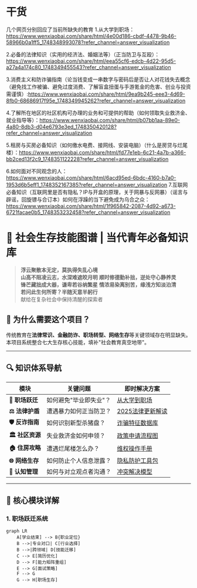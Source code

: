 # 干货
几个网页分别回应了当前所缺失的教育
1.从大学到职场：https://www.wenxiaobai.com/share/html/4e00d186-cbdf-4478-9b46-58966b0a1ff5_1748348993078?refer_channel=answer_visualization

2.必备的法律知识（实用的经济法、婚姻法等）（正当防卫与互殴）：https://www.wenxiaobai.com/share/html/eea55cf6-edcb-4d22-95d5-a27a4a174c80_1748349455543?refer_channel=answer_visualization

3.消费主义和防诈骗指南（论当钱变成一串数字与密码后是否让人对花钱失去概念（避免找工作被骗、避免过度消费、了解盲盒扭蛋与手游氪金的危害、创业与投资需谨慎）:https://www.wenxiaobai.com/share/html/9ea9b245-eee3-4d69-8fb0-68686917f95e_1748349945262?refer_channel=answer_visualization

4.了解所在地区的社区机构可办理的业务和可提供的帮助（如何领取失业救济金、就业指导等）：https://www.wenxiaobai.com/share/html/b07bb1aa-89e0-4a80-8db3-d04e6793e3ed_1748350420128?refer_channel=answer_visualization

5.租房与买房必备知识（如何缴水电费、接网线、安装电脑）（什么是房贷与烂尾楼）：https://www.wenxiaobai.com/share/html/fd77e1eb-6c21-4a7b-a366-bb2ced13f2c9_1748351122228?refer_channel=answer_visualization

6.如何面对不同观念的人：https://www.wenxiaobai.com/share/html/6acd95ed-6bdc-4160-b7a0-1953d6b5eff1_1748352167385?refer_channel=answer_visualization
7.互联网必备知识（互联网里是否有隐私？IP与开盒的原理，关于网暴与反网暴）（谣言与辟谣，回旋镖与合订本）如何在浮躁的当下避免成为乌合之众：https://www.wenxiaobai.com/share/html/1f965842-2087-4d92-a673-6721facae0b5_1748353232458?refer_channel=answer_visualization

# 🧠 社会生存技能图谱 | 当代青年必备知识库

> **浮云聚散本无定，莫执得失乱心境**  
> **山高不阻凌云志，水深难遮皎月明**
> **顺时修德勤补拙，逆处守心静养灵**  
> **锋芒藏拙成大器，谦卑若谷纳繁星**
> **情浓易染离别苦，缘浅方知淡泊清**  
> **若问此生何所寄？半随天意半躬行**  
> 献给在复杂社会中保持清醒的探索者

## 🌟 为什么需要这个项目？
传统教育在**法律常识、金融防诈、职场转型、网络生存**等关键领域存在明显缺失。本项目系统整合七大生存核心技能，填补"社会教育真空地带"。

---

## 🔍 知识体系导航
| 模块 | 关键问题 | 即时解决方案 |
|------|----------|--------------|
| **🚀 职场跃迁** | 如何避免"毕业即失业"？ | [从大学到职场](https://www.wenxiaobai.com/share/html/4e00d186-cbdf-4478-9b46-58966b0a1ff5_1748348993078?refer_channel=answer_visualization) |
| **⚖️ 法律护盾** | 遭遇暴力如何正当防卫？ | [2025法律更新解读](./docs/law_update) |
| **🛡️ 反诈指南** | 如何识别新型杀猪盘？ | [诈骗特征数据库](./database/fraud_patterns) |
| **🏛️ 社区资源** | 失业救济金如何申领？ | [政策申请流程图](./guides/unemployment_benefit) |
| **🏠 住房攻略** | 遭遇烂尾楼怎么办？ | [维权操作手册](./guides/property_rights) |
| **🌐 网络生存** | 如何防止个人信息泄露？ | [隐私防护工具包](./tools/privacy_protection) |
| **🤝 认知管理** | 如何与对立观点者沟通？ | [冲突解决模型](./models/conflict_resolution) |

---

## 🧩 核心模块详解

### 1. 职场跃迁系统
```mermaid
graph LR
    A[学业结束] --> B{职业定位}
    B -->|专业对口| C[行业选择]
    B -->|跨领域| D[技能迁移]
    C --> E[简历优化]
    D --> F[能力矩阵重组]
    E --> G[面试策略]
    F --> G
    G --> H[职场生存]
